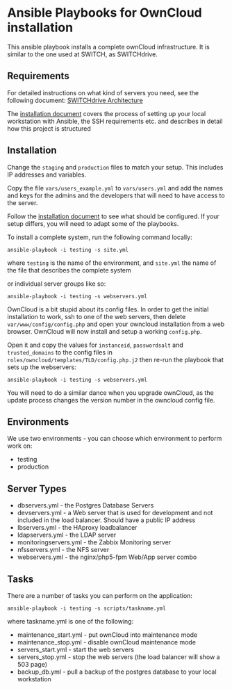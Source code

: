 Ansible Playbooks for OwnCloud installation
===========================================

This ansible playbook installs a complete ownCloud infrastructure. It is similar
to the one used at SWITCH, as SWITCHdrive.

Requirements
------------

For detailed instructions on what kind of servers you need, see the following
document: [SWITCHdrive Architecture][1]

The [installation document][2] covers the process of setting up your local
workstation with Ansible, the SSH requirements etc. and describes in detail how
this project is structured

Installation
------------

Change the `staging` and `production` files to match your setup. This includes
IP addresses and variables.

Copy the file `vars/users_example.yml` to `vars/users.yml` and add the names
and keys for the admins and the developers that will need to have access to the server.

Follow the [installation document][2] to see what should be configured. If your setup
differs, you will need to adapt some of the playbooks.


To install a complete system, run the following command locally:

    ansible-playbook -i testing -s site.yml

where `testing` is the name of the environment, and `site.yml` the name
of the file that describes the complete system

or individual server groups like so:

    ansible-playbook -i testing -s webservers.yml

OwnCloud is a bit stupid about its config files. In order to get the initial installation to
work, ssh to one of the web servers, then delete `var/www/config/config.php` and open your
owncloud installation from a web browser. OwnCloud will now install and setup a working `config.php`.

Open it and copy the values for `instanceid`, `passwordsalt` and `trusted_domains` to the config
files in `roles/owncloud/templates/TLD/config.php.j2` then re-run the playbook that sets up the
webservers:

    ansible-playbook -i testing -s webservers.yml

You will need to do a similar dance when you upgrade ownCloud, as the update process changes the
version number in the owncloud config file.

Environments
------------

We use two environments - you can choose which environment to perform work on:

  * testing
  * production

Server Types
------------

* dbservers.yml         - the Postgres Database Servers
* devservers.yml        - a Web server that is used for development and not included
                          in the load balancer. Should have a public IP address
* lbservers.yml         - the HAproxy loadbalancer
* ldapservers.yml       - the LDAP server
* monitoringservers.yml - the Zabbix Monitoring server
* nfsservers.yml        - the NFS server
* webservers.yml        - the nginx/php5-fpm Web/App server combo


Tasks
-----

There are a number of tasks you can perform on the application:

    ansible-playbook -i testing -s scripts/taskname.yml

where taskname.yml is one of the following:

* maintenance_start.yml     - put ownCloud into maintenance mode
* maintenance_stop.yml      - disable ownCloud maintenance mode
* servers_start.yml         - start the web servers
* servers_stop.yml          - stop the web servers (the load balancer will show a 503 page)
* backup_db.yml             - pull a backup of the postgres database to your local workstation



[1]: https://github.com/switch-ch/cloudservice-owncloud/blob/master/source/architecture.rst
[2]: https://github.com/switch-ch/cloudservice-owncloud/blob/master/source/installation.rst

